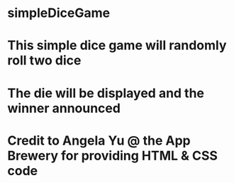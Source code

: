 # simpleDiceGame

# This simple dice game will randomly roll two dice

# The die will be displayed and the winner announced

# Credit to Angela Yu @ the App Brewery for providing HTML & CSS code
